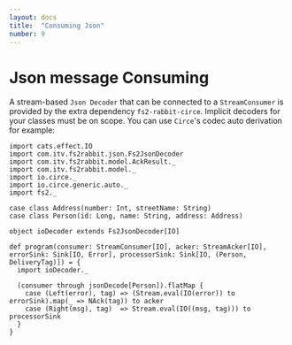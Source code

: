 ```yaml
---
layout: docs
title:  "Consuming Json"
number: 9
---
```


# Json message Consuming

A stream-based `Json Decoder` that can be connected to a `StreamConsumer` is provided by the extra dependency `fs2-rabbit-circe`. Implicit decoders for your classes must be on scope. You can use `Circe`'s codec auto derivation for example:

```tut:book
import cats.effect.IO
import com.itv.fs2rabbit.json.Fs2JsonDecoder
import com.itv.fs2rabbit.model.AckResult._
import com.itv.fs2rabbit.model._
import io.circe._
import io.circe.generic.auto._
import fs2._

case class Address(number: Int, streetName: String)
case class Person(id: Long, name: String, address: Address)

object ioDecoder extends Fs2JsonDecoder[IO]

def program(consumer: StreamConsumer[IO], acker: StreamAcker[IO], errorSink: Sink[IO, Error], processorSink: Sink[IO, (Person, DeliveryTag)]) = {
  import ioDecoder._

  (consumer through jsonDecode[Person]).flatMap {
    case (Left(error), tag) => (Stream.eval(IO(error)) to errorSink).map(_ => NAck(tag)) to acker
    case (Right(msg), tag)  => Stream.eval(IO((msg, tag))) to processorSink
  }
}
```
